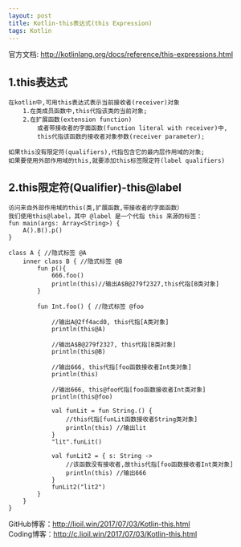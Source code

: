 ```yaml
---
layout: post
title: Kotlin-this表达式(this Expression)
tags: Kotlin
---
```

官方文档: http://kotlinlang.org/docs/reference/this-expressions.html

## 1.this表达式
    在kotlin中,可用this表达式表示当前接收者(receiver)对象
        1.在类成员函数中,this代指该类的当前对象;
        2.在扩展函数(extension function)
            或者带接收者的字面函数(function literal with receiver)中,
            this代指该函数的接收者对象参数(receiver parameter);

    如果this没有限定符(qualifiers),代指包含它的最内层作用域的对象;
    如果要使用外部作用域的this,就要添加this标签限定符(label qualifiers)

## 2.this限定符(Qualifier)-this@label
    访问来自外部作用域的this(类,扩展函数,带接收者的字面函数）
    我们使用this@label，其中 @label 是一个代指 this 来源的标签：
    fun main(args: Array<String>) {
        A().B().p()
    }

    class A { //隐式标签 @A
        inner class B { //隐式标签 @B        
            fun p(){
                666.foo()
                println(this)//输出A$B@279f2327,this代指[B类对象]
            }
            
            fun Int.foo() { //隐式标签 @foo

                //输出A@2ff4acd0, this代指[A类对象]
                println(this@A)

                //输出A$B@279f2327, this代指[B类对象]
                println(this@B)

                //输出666, this代指[foo函数接收者Int类对象]
                println(this)

                //输出666, this@foo代指[foo函数接收者Int类对象]
                println(this@foo)
               
                val funLit = fun String.() {
                    //this代指[funLit函数接收者String类对象]
                    println(this) //输出lit
                }
                "lit".funLit()
                
                val funLit2 = { s: String ->
                    //该函数没有接收者,故this代指[foo函数接收者Int类对象]
                    println(this) //输出666
                }
                funLit2("lit2")
            }
        }
    }

GitHub博客：http://lioil.win/2017/07/03/Kotlin-this.html   
Coding博客：http://c.lioil.win/2017/07/03/Kotlin-this.html